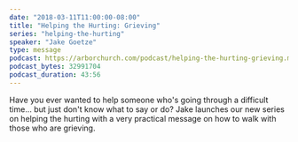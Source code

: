```yaml
---
date: "2018-03-11T11:00:00-08:00"
title: "Helping the Hurting: Grieving"
series: "helping-the-hurting"
speaker: "Jake Goetze"
type: message
podcast: https://arborchurch.com/podcast/helping-the-hurting-grieving.m4a
podcast_bytes: 32991704
podcast_duration: 43:56
---
```


Have you ever wanted to help someone who's going through a difficult time... but just don't know what to say or do? Jake launches our new series on helping the hurting with a very practical message on how to walk with those who are grieving. 

